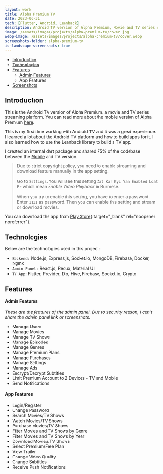 ```yaml
---
layout: work
title: Alpha Premium TV
date: 2023-06-31 
tech: [Flutter, Android, Leanback]
description: Android TV version of Alpha Premium, Movie and TV series streaming platform.
image: /assets/images/projects/alpha-premium-tv/cover.jpg
webp-image: /assets/images/projects/alpha-premium-tv/cover.webp
screenshots-folder: alpha-premium-tv
is-landscape-screenshots: true
---
```


- [Introduction](#introduction)
- [Technologies](#technologies)
- [Features](#features)
    - [Admin Features](#admin-features)
    - [App Features](#app-features)
- [Screenshots](#screenshots)

## Introduction

This is the Android TV version of Alpha Premium, a movie and TV series streaming platform.
You can read more about the mobile version of Alpha Premium [here](/works/alpha-premium).

This is my first time working with Android TV and it was a great experience. 
I learned a lot about the Android TV platform and how to build apps for it. 
I also learned how to use the Leanback library to build a TV app. 

I created an internal dart package and shared 75% of the codebase between the [Mobile](/works/alpha-premium) and TV version.

> Due to strict copyright policy, you need to enable streaming and download feature manually in the app setting.
<br/><br/> 
Go to `Settings`. You will see this setting `Zat Kar Kyi Yan Enabled Loat Pr` which mean *Enable Video Playback* in Burmese.
<br/><br/> 
When you try to enable this setting, you have to enter a password.
Enter `1111` as password. Then you can enable this setting and stream or download movies.

You can download the app from [Play Store]({{page.live}}){:target="_blank" rel="noopener noreferrer"}.

## Technologies

Below are the technologies used in this project:

- `Backend:` Node.js, Express.js, Socket.io, MongoDB, Firebase, Docker, Nginx
- `Admin Panel:` React.js, Redux, Material UI
- `TV App`: Flutter, Provider, Dio, Hive, Firebase, Socket.io, Crypto

## Features

#### Admin Features

*These are the features of the admin panel. Due to security reason, I can't share the admin panel link or screenshots.*

- Manage Users
- Manage Movies
- Manage TV Shows
- Manage Episodes
- Manage Genres
- Manage Premium Plans
- Manage Purchases
- Manage Settings
- Manage Ads
- Encrypt/Decrypt Subtitles 
- Limit Premium Account to 2 Devices - TV and Mobile
- Send Notifications

#### App Features

- Login/Register
- Change Password
- Search Movies/TV Shows
- Watch Movies/TV Shows
- Purchase Movies/TV Shows
- Filter Movies and TV Shows by Genre
- Filter Movies and TV Shows by Year
- Download Movies/TV Shows
- Select Premium/Free Plan
- View Trailer
- Change Video Quality
- Change Subtitles
- Receive Push Notifications
